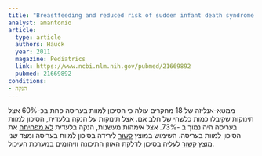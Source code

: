 ```yaml
---
title: "Breastfeeding and reduced risk of sudden infant death syndrome: a meta-analysis"
analyst: amantonio
article:
  type: article
  authors: Hauck
  year: 2011
  magazine: Pediatrics
  link: https://www.ncbi.nlm.nih.gov/pubmed/21669892
  pubmed: 21669892
conditions:
- הנקה
---
```


ממטא-אנליזה של 18 מחקרים עולה כי הסיכון למוות בעריסה פחת בכ-60% אצל תינוקות שקיבלו כמות כלשהי של חלב אם. אצל תינוקות על הנקה בלעדית, הסיכון למוות בעריסה היה נמוך ב -73%.
אצל אימהות מעשנות, הנקה בלעדית [לא מפחיתה](https://www.ncbi.nlm.nih.gov/pubmed/7861574) את הסיכון למוות בעריסה.
השימוש במוצץ [קשור](https://www.ncbi.nlm.nih.gov/pubmed/21505778) לירידה בסיכון למוות בעריסה ומצד שני מוצץ [קשור](https://www.ncbi.nlm.nih.gov/pubmed/27940805) לעליה בסיכון לדלקת האוזן התיכונה וזיהומים במערכת העיכול.
